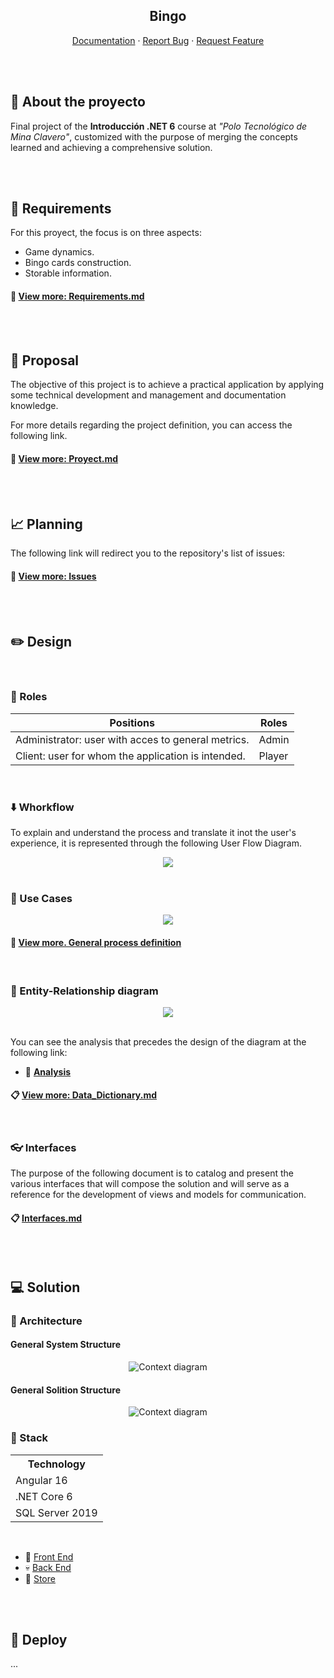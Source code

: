 <section align="center">

# Bingo


[Documentation](https://github.com/MatiasMolina000/Juegobingo/tree/main)
·
[Report Bug](https://github.com/MatiasMolina000/Juegobingo/issues)
·
[Request Feature](https://github.com/MatiasMolina000/Juegobingo/issues)

</section>

<br><br>

## 💼 About the proyecto
Final project of the **Introducción .NET 6** course at *"Polo Tecnológico de Mina Clavero"*, customized with the purpose of merging the concepts learned and achieving a comprehensive solution.

<br><br>

## 📝 Requirements
For this proyect, the focus is on three aspects:
 - Game dynamics.
 - Bingo cards construction.
 - Storable information.

#### 🔎 [View more: Requirements.md](./docs/Requirements.md)

<br><br>

## 📖 Proposal
The objective of this project is to achieve a practical application by applying some technical development and management and documentation knowledge.

For more details regarding the project definition, you can access the following link.
#### 🔎 [View more: Proyect.md](./docs/Proyect.md)

<br><br>

## 📈 Planning
The following link will redirect you to the repository's list of issues:

#### 🎫 [View more: Issues](https://github.com/users/MatiasMolina000/projects/1/views/2?layout=roadmap)

<br><br>

## ✏️ Design

<br>

### 👥 Roles

<table align=center>
    <thead>
        <tr>
            <th>Positions</th>
            <th>Roles</th>
        </tr>
    </thead>
    <tbody>
        <tr>
            <td>Administrator: user with acces to general metrics.</td>
            <td>Admin</td>
        </tr>
        <tr>
            <td>Client: user for whom the application is intended.</td>
            <td>Player</td>
        </tr>
    </tbody>
</table>

<br>

### ⬇️ Whorkflow
To explain and understand the process and translate it inot the user's experience, it is represented through the following User Flow Diagram.

<section align=center>
 <div align=center>
    <img src="./docs/assets/diagrams/UserFlow.jpg">
 </div>
</section>

<br>

### 👤 Use Cases

<section align=center>
  <div align=center>
    <img src="./docs/assets/diagrams/UseCases.jpg">
  </div>
</section>

#### 🔎 [View more. General process definition](./docs/General_process_definition.md)

<br>

### 🔖 Entity-Relationship diagram

<section align=center>
 <div align=center>
    <img src="./docs/assets/diagrams/New_DER.jpg">
 </div>
</section>

<br>

You can see the analysis that precedes the design of the diagram at the following link: 
- 🔬 [**Analysis**](./docs/redesign/Database_model_review.md)

#### 📋 [View more: Data_Dictionary.md](./docs/redesign/Data_Dictionary.md)

<br>

### 👓 Interfaces

The purpose of the following document is to catalog and present the various interfaces that will compose the solution and will serve as a reference for the development of views and models for communication.


#### 📋 [Interfaces.md](./docs/redesign/Interfaces.md)


<br><br>

## 💻 Solution

### 📐 Architecture

#### General System Structure

<section align=center>
  <div align=center>
    <img src="./docs/assets/diagrams/Context.jpg" alt="Context diagram">
  </div>
</section>

#### General Solition Structure

<section align=center>
  <div align=center>
    <img src="./docs/assets/diagrams/Solution.jpg" alt="Context diagram">
  </div>
</section>

### 👾 Stack

<table align=center>
    <tr><th>Technology</th><tr>
    </tr><td>Angular 16</td></tr>
    </tr><td>.NET Core 6</td></tr>
    </tr><td>SQL Server 2019</td></tr>
</table>

<br>

- 🌸 [Front End]()
- 💀 [Back End](https://github.com/MatiasMolina000/BingoGame/tree/back_end)
- 🏦 [Store]()

<br><br>

## 🚀 Deploy

...
